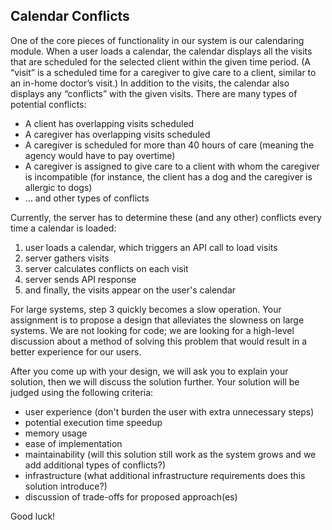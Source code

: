 ## Calendar Conflicts

One of the core pieces of functionality in our system is our calendaring module. When a user loads a calendar, the calendar displays all the visits that are scheduled for the selected client within the given time period. (A “visit” is a scheduled time for a caregiver to give care to a client, similar to an in-home doctor’s visit.) In addition to the visits, the calendar also displays any “conflicts” with the given visits. There are many types of potential conflicts:

- A client has overlapping visits scheduled
- A caregiver has overlapping visits scheduled
- A caregiver is scheduled for more than 40 hours of care (meaning the agency would have to pay overtime)
- A caregiver is assigned to give care to a client with whom the caregiver is incompatible (for instance, the client has a dog and the caregiver is allergic to dogs)
- … and other types of conflicts

Currently, the server has to determine these (and any other) conflicts every time a calendar is loaded:

1. user loads a calendar, which triggers an API call to load visits
2. server gathers visits
3. server calculates conflicts on each visit
4. server sends API response
5. and finally, the visits appear on the user's calendar

For large systems, step 3 quickly becomes a slow operation. Your assignment is to propose a design that alleviates the slowness on large systems. We are not looking for code; we are looking for a high-level discussion about a method of solving this problem that would result in a better experience for our users.

After you come up with your design, we will ask you to explain your solution, then we will discuss the solution further. Your solution will be judged using the following criteria:

- user experience (don't burden the user with extra unnecessary steps)
- potential execution time speedup
- memory usage
- ease of implementation
- maintainability (will this solution still work as the system grows and we add additional types of conflicts?)
- infrastructure (what additional infrastructure requirements does this solution introduce?)
- discussion of trade-offs for proposed approach(es)

Good luck!

